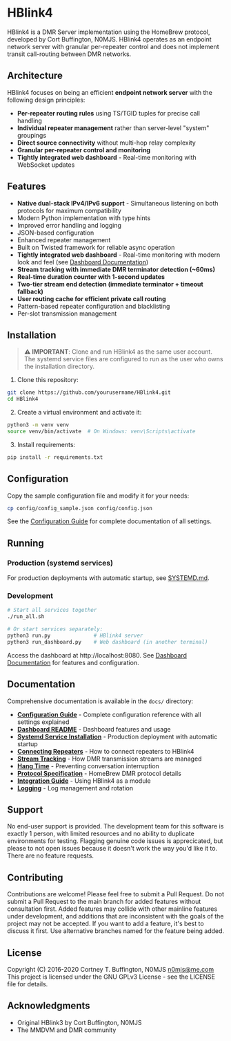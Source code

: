 # HBlink4

HBlink4 is a DMR Server implementation using the HomeBrew protocol, developed by Cort Buffington, N0MJS. HBlink4 operates as an endpoint network server with granular per-repeater control and does not implement transit call-routing between DMR networks.

## Architecture

HBlink4 focuses on being an efficient **endpoint network server** with the following design principles:

- **Per-repeater routing rules** using TS/TGID tuples for precise call handling
- **Individual repeater management** rather than server-level "system" groupings
- **Direct source connectivity** without multi-hop relay complexity
- **Granular per-repeater control and monitoring**
- **Tightly integrated web dashboard** - Real-time monitoring with WebSocket updates

## Features

- **Native dual-stack IPv4/IPv6 support** - Simultaneous listening on both protocols for maximum compatibility
- Modern Python implementation with type hints
- Improved error handling and logging
- JSON-based configuration
- Enhanced repeater management
- Built on Twisted framework for reliable async operation
- **Tightly integrated web dashboard** - Real-time monitoring with modern look and feel (see [Dashboard Documentation](dashboard/README.md))
- **Stream tracking with immediate DMR terminator detection (~60ms)**
- **Real-time duration counter with 1-second updates**
- **Two-tier stream end detection (immediate terminator + timeout fallback)**
- **User routing cache for efficient private call routing**
- Pattern-based repeater configuration and blacklisting
- Per-slot transmission management

## Installation

> **⚠️ IMPORTANT**: Clone and run HBlink4 as the same user account. The systemd service files are configured to run as the user who owns the installation directory.

1. Clone this repository:
```bash
git clone https://github.com/yourusername/HBlink4.git
cd HBlink4
```

2. Create a virtual environment and activate it:
```bash
python3 -m venv venv
source venv/bin/activate  # On Windows: venv\Scripts\activate
```

3. Install requirements:
```bash
pip install -r requirements.txt
```

## Configuration

Copy the sample configuration file and modify it for your needs:
```bash
cp config/config_sample.json config/config.json
```

See the [Configuration Guide](docs/configuration.md) for complete documentation of all settings.

## Running

### Production (systemd services)
For production deployments with automatic startup, see [SYSTEMD.md](SYSTEMD.md).

### Development
```bash
# Start all services together
./run_all.sh

# Or start services separately:
python3 run.py              # HBlink4 server
python3 run_dashboard.py    # Web dashboard (in another terminal)
```

Access the dashboard at http://localhost:8080. See [Dashboard Documentation](dashboard/README.md) for features and configuration.

## Documentation

Comprehensive documentation is available in the `docs/` directory:

- **[Configuration Guide](docs/configuration.md)** - Complete configuration reference with all settings explained
- **[Dashboard README](dashboard/README.md)** - Dashboard features and usage
- **[Systemd Service Installation](SYSTEMD.md)** - Production deployment with automatic startup
- **[Connecting Repeaters](docs/connecting_to_hblink4.md)** - How to connect repeaters to HBlink4
- **[Stream Tracking](docs/stream_tracking.md)** - How DMR transmission streams are managed
- **[Hang Time](docs/hang_time.md)** - Preventing conversation interruption
- **[Protocol Specification](docs/protocol.md)** - HomeBrew DMR protocol details
- **[Integration Guide](docs/integration.md)** - Using HBlink4 as a module
- **[Logging](docs/logging.md)** - Log management and rotation



## Support

No end-user support is provided. The development team for this software is exactly 1 person, with limited resources and no ability to duplicate environments for testing. Flagging genuine code issues is apprecicated, but please to not open issues because it doesn't work the way you'd like it to. There are no feature requests.

## Contributing

Contributions are welcome! Please feel free to submit a Pull Request. Do not submit a Pull Request to the main branch for added features without consultation first. Added features may collide with other mainline features under development, and additions that are inconsistent with the goals of the project may not be accepted. If you want to add a feature, it's best to discuss it first. Use alternative branches named for the feature being added.

## License

Copyright (C) 2016-2020 Cortney T. Buffington, N0MJS n0mjs@me.com
This project is licensed under the GNU GPLv3 License - see the LICENSE file for details.

## Acknowledgments

- Original HBlink3 by Cort Buffington, N0MJS
- The MMDVM and DMR community
